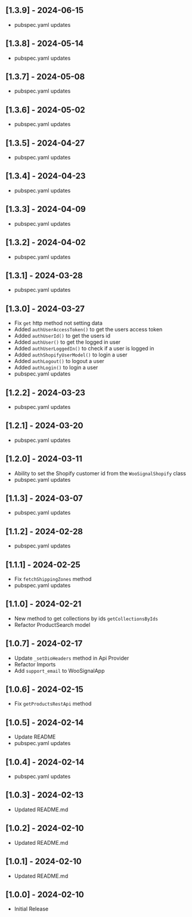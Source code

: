 ## [1.3.9] - 2024-06-15

* pubspec.yaml updates

## [1.3.8] - 2024-05-14

* pubspec.yaml updates

## [1.3.7] - 2024-05-08

* pubspec.yaml updates

## [1.3.6] - 2024-05-02

* pubspec.yaml updates

## [1.3.5] - 2024-04-27

* pubspec.yaml updates

## [1.3.4] - 2024-04-23

* pubspec.yaml updates

## [1.3.3] - 2024-04-09

* pubspec.yaml updates

## [1.3.2] - 2024-04-02

* pubspec.yaml updates

## [1.3.1] - 2024-03-28

* pubspec.yaml updates

## [1.3.0] - 2024-03-27

* Fix `get` http method not setting data
* Added `authUserAccessToken()` to get the users access token
* Added `authUserId()` to get the users id
* Added `authUser()` to get the logged in user
* Added `authUserLoggedIn()` to check if a user is logged in
* Added `authShopifyUserModel()` to login a user
* Added `authLogout()` to logout a user
* Added `authLogin()` to login a user
* pubspec.yaml updates

## [1.2.2] - 2024-03-23

* pubspec.yaml updates

## [1.2.1] - 2024-03-20

* pubspec.yaml updates

## [1.2.0] - 2024-03-11

* Ability to set the Shopify customer id from the `WooSignalShopify` class
* pubspec.yaml updates

## [1.1.3] - 2024-03-07

* pubspec.yaml updates

## [1.1.2] - 2024-02-28

* pubspec.yaml updates

## [1.1.1] - 2024-02-25

* Fix `fetchShippingZones` method
* pubspec.yaml updates

## [1.1.0] - 2024-02-21

* New method to get collections by ids `getCollectionsByIds`
* Refactor ProductSearch model

## [1.0.7] - 2024-02-17

* Update `_setDioHeaders` method in Api Provider
* Refactor Imports
* Add `support_email` to WooSignalApp

## [1.0.6] - 2024-02-15

* Fix `getProductsRestApi` method

## [1.0.5] - 2024-02-14

* Update README
* pubspec.yaml updates

## [1.0.4] - 2024-02-14

* pubspec.yaml updates

## [1.0.3] - 2024-02-13

* Updated README.md

## [1.0.2] - 2024-02-10

* Updated README.md

## [1.0.1] - 2024-02-10

* Updated README.md

## [1.0.0] - 2024-02-10

* Initial Release